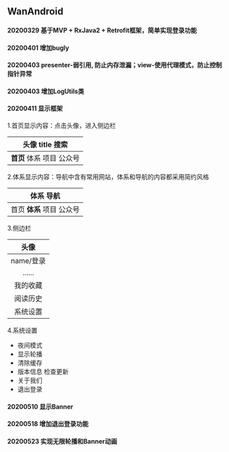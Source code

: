 ## WanAndroid           
#### 20200329 基于MVP + RxJava2 + Retrofit框架，简单实现登录功能      
#### 20200401 增加bugly        
#### 20200403 presenter-弱引用, 防止内存泄漏；view-使用代理模式，防止控制指针异常     
#### 20200403 增加LogUtils类        
#### 20200411 显示框架           
1.首页显示内容：点击头像，进入侧边栏

|头像  title   搜索 |
|:-----------:|
| **首页** 体系 项目 公众号|

2.体系显示内容：导航中含有常用网站，体系和导航的内容都采用简约风格

|体系      导航|
|:-----------:|
|首页 __体系__ 项目 公众号|

3.侧边栏

|头像          |
|:-----------:|
|name/登录     |
| ...... |
|我的收藏|
|阅读历史|
|系统设置|

4.系统设置

 - 夜间模式
 - 显示轮播
 - 清除缓存
 - 版本信息   检查更新
 - 关于我们
 - 退出登录

#### 20200510 显示Banner       
#### 20200518 增加退出登录功能   
#### 20200523 实现无限轮播和Banner动画                   
  
